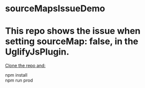 # sourceMapsIssueDemo

<h1>This repo shows the issue when setting  sourceMap: false, in the UglifyJsPlugin.</h1>

<u>Clone the repo and:</u>

npm install<br/>
npm run prod
